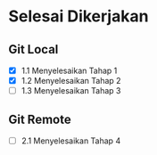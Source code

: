 # Selesai Dikerjakan

## Git Local

- [x] 1.1 Menyelesaikan Tahap 1
- [x] 1.2 Menyelesaikan Tahap 2
- [ ] 1.3 Menyelesaikan Tahap 3

## Git Remote

- [ ] 2.1 Menyelesaikan Tahap 4

